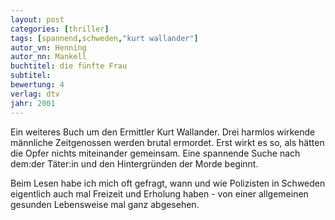 ```yaml
---
layout: post
categories: [thriller]
tags: [spannend,schweden,"kurt wallander"]
autor_vn: Henning
autor_nn: Mankell
buchtitel: die fünfte Frau
subtitel:
bewertung: 4
verlag: dtv
jahr: 2001
---
```


Ein weiteres Buch um den Ermittler Kurt Wallander. Drei harmlos wirkende männliche Zeitgenossen werden brutal ermordet. Erst wirkt es so, als hätten die Opfer nichts miteinander gemeinsam. Eine spannende Suche nach dem:der Täter:in und den Hintergründen der Morde beginnt.

Beim Lesen habe ich mich oft gefragt, wann und wie Polizisten in Schweden eigentlich auch mal Freizeit und Erholung haben - von einer allgemeinen gesunden Lebensweise mal ganz abgesehen.
